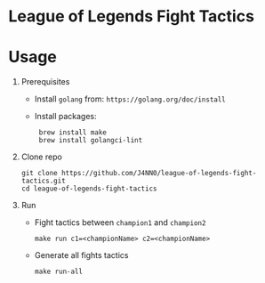 # League of Legends Fight Tactics

# Usage

1. Prerequisites

    - Install `golang` from: `https://golang.org/doc/install`

    - Install packages: 

           brew install make
           brew install golangci-lint

2. Clone repo

       git clone https://github.com/J4NN0/league-of-legends-fight-tactics.git
       cd league-of-legends-fight-tactics

3. Run 

   - Fight tactics between `champion1` and `champion2`

         make run c1=<championName> c2=<championName>
   
   - Generate all fights tactics

         make run-all
